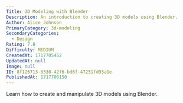 ```yaml
---
Title: 3D Modeling with Blender
Description: An introduction to creating 3D models using Blender.
Author: Alice Johnson
PrimaryCategory: 3d-modeling
SecondaryCategories:
  - Design
Rating: 7.8
Difficulty: MEDIUM
CreatedAt: 1717705452
UpdatedAt: null
Image: null
ID: 8f126713-6330-42f6-bd6f-47251fd93a1e
PublishedAt: 1717706150
---
```

Learn how to create and manipulate 3D models using Blender.
